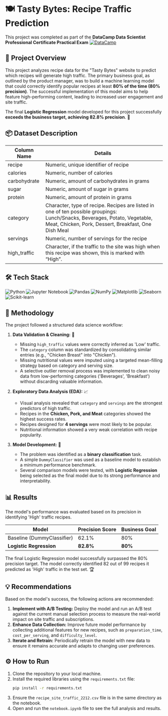 # 🍽️ Tasty Bytes: Recipe Traffic Prediction

This project was completed as part of the **DataCamp Data Scientist Professional Certificate Practical Exam**  [![DataCamp](https://img.shields.io/badge/DataCamp-03EF62?style=for-the-badge&logo=datacamp&logoColor=white)](https://www.datacamp.com/portfolio/ali-tharwat)

## 🚀 Project Overview

This project analyzes recipe data for the "Tasty Bytes" website to predict which recipes will generate high traffic. The primary business goal, as outlined by the product manager, was to build a machine learning model that could correctly identify popular recipes at least **80% of the time (80% precision)**. The successful implementation of this model aims to help feature high-performing content, leading to increased user engagement and site traffic.

The final **Logistic Regression** model developed for this project successfully **exceeds the business target, achieving 82.8% precision**. 🎯

## 📦 Dataset Description

| Column Name   | Details                                                                                           |
|---------------|---------------------------------------------------------------------------------------------------|
| recipe        | Numeric, unique identifier of recipe                                                              |
| calories      | Numeric, number of calories                                                                       |
| carbohydrate  | Numeric, amount of carbohydrates in grams                                                         |
| sugar         | Numeric, amount of sugar in grams                                                                 |
| protein       | Numeric, amount of protein in grams                                                               |
| category      | Character, type of recipe. Recipes are listed in one of ten possible groupings:<br>Lunch/Snacks, Beverages, Potato, Vegetable, Meat, Chicken, Pork, Dessert, Breakfast, One Dish Meal |
| servings      | Numeric, number of servings for the recipe                                                        |
| high_traffic  | Character, if the traffic to the site was high when this recipe was shown, this is marked with “High”. |

## 🛠️ Tech Stack

![Python](https://img.shields.io/badge/-Python-3776AB?style=for-the-badge&logo=python&logoColor=white) 
![Jupyter Notebook](https://img.shields.io/badge/-Jupyter%20Notebook-F37626?style=for-the-badge&logo=jupyter&logoColor=white)
![Pandas](https://img.shields.io/badge/-Pandas-150458?style=for-the-badge&logo=pandas&logoColor=white) 
![NumPy](https://img.shields.io/badge/-NumPy-013243?style=for-the-badge&logo=numpy&logoColor=white) 
![Matplotlib](https://custom-icon-badges.demolab.com/badge/Matplotlib-71D291?style=for-the-badge&logo=matplotlib)
![Seaborn](https://img.shields.io/badge/-Seaborn-5C8EBC?style=for-the-badge&logo=pypi&logoColor=white)
![Scikit-learn](https://img.shields.io/badge/-Scikit--learn-F7931E?style=for-the-badge&logo=scikit-learn&logoColor=white)

## 📖 Methodology

The project followed a structured data science workflow:

1. **Data Validation & Cleaning:** 🧹
    - Missing `high_traffic` values were correctly inferred as 'Low' traffic.
    - The `category` column was standardized by consolidating similar entries (e.g., "Chicken Breast" into "Chicken").
    - Missing nutritional values were imputed using a targeted mean-filling strategy based on category and serving size.
    - A selective outlier removal process was implemented to clean noisy data from low-performing categories ('Beverages', 'Breakfast') without discarding valuable information.

2. **Exploratory Data Analysis (EDA):** 📈
    - Visual analysis revealed that `category` and `servings` are the strongest predictors of high traffic.
    - Recipes in the **Chicken, Pork, and Meat** categories showed the highest success rates.
    - Recipes designed for **4 servings** were most likely to be popular.
    - Nutritional information showed a very weak correlation with recipe popularity.

3. **Model Development:** 🤖
    - The problem was identified as a **binary classification** task.
    - A simple `DummyClassifier` was used as a baseline model to establish a minimum performance benchmark.
    - Several comparison models were tested, with **Logistic Regression** being selected as the final model due to its strong performance and interpretability.

## 📊 Results

The model's performance was evaluated based on its precision in identifying 'High' traffic recipes.

| Model                   | Precision Score | Business Goal |
|-------------------------|----------------|--------------|
| Baseline (DummyClassifier) | 62.1%       | 80%          |
| **Logistic Regression** | **82.8%**      | **80%**      |

The final Logistic Regression model successfully surpassed the 80% precision target. The model correctly identified 82 out of 99 recipes it predicted as 'High' traffic in the test set. 🏆


## 💡 Recommendations

Based on the model's success, the following actions are recommended:

1. **Implement with A/B Testing:** Deploy the model and run an A/B test against the current manual selection process to measure the real-world impact on site traffic and subscriptions.
2. **Enhance Data Collection:** Improve future model performance by collecting additional features for new recipes, such as `preparation_time`, `cost_per_serving`, and `difficulty_level`.
3. **Iterate and Retrain:** Periodically retrain the model with new data to ensure it remains accurate and adapts to changing user preferences.

## ⚙️ How to Run

1. Clone the repository to your local machine.
2. Install the required libraries using the `requirements.txt` file:
    ```bash
    pip install -r requirements.txt
    ```
3. Ensure the `recipe_site_traffic_2212.csv` file is in the same directory as the notebook.
4. Open and run the `notebook.ipynb` file to see the full analysis and results.
